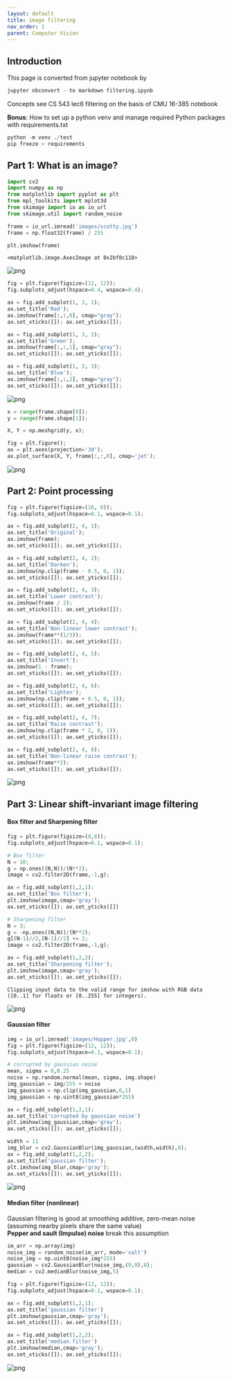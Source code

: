 ```yaml
---
layout: default
title: image filtering
nav_order: 1
parent: Computer Vision
---
```

## Introduction
This page is converted from jupyter notebook by 
```python
jupyter nbconvert --to markdown filtering.ipynb
```
Concepts see CS 543 lec6 filtering on the basis of CMU 16-385 notebook

**Bonus**: How to set up a python venv and manage required Python packages with requirements.txt 
```python
python -m venv ./test
pip freeze > requirements
```

## Part 1: What is an image?


```python
import cv2
import numpy as np
from matplotlib import pyplot as plt
from mpl_toolkits import mplot3d
from skimage import io as io_url
from skimage.util import random_noise
```


```python
frame = io_url.imread('images/scotty.jpg')
frame = np.float32(frame) / 255

plt.imshow(frame)
```




    <matplotlib.image.AxesImage at 0x2bf0c118>




    
![png](/assets/image/filtering_files/filtering_3_1.png)
    



```python
fig = plt.figure(figsize=(12, 12));
fig.subplots_adjust(hspace=0.4, wspace=0.4);

ax = fig.add_subplot(1, 3, 1);
ax.set_title('Red');
ax.imshow(frame[:,:,0], cmap="gray");
ax.set_xticks([]); ax.set_yticks([]);

ax = fig.add_subplot(1, 3, 2);
ax.set_title('Green');
ax.imshow(frame[:,:,1], cmap="gray");
ax.set_xticks([]); ax.set_yticks([]);

ax = fig.add_subplot(1, 3, 3);
ax.set_title('Blue');
ax.imshow(frame[:,:,2], cmap="gray");
ax.set_xticks([]); ax.set_yticks([]);
```


    
![png](/assets/image/filtering_files/filtering_4_0.png)
    



```python
x = range(frame.shape[0]);
y = range(frame.shape[1]);

X, Y = np.meshgrid(y, x);

fig = plt.figure();
ax = plt.axes(projection='3d');
ax.plot_surface(X, Y, frame[:,:,0], cmap='jet');
```


    
![png](/assets/image/filtering_files/filtering_5_0.png)
    


## Part 2: Point processing


```python
fig = plt.figure(figsize=(16, 8));
fig.subplots_adjust(hspace=0.1, wspace=0.1);

ax = fig.add_subplot(2, 4, 1);
ax.set_title('Original');
ax.imshow(frame);
ax.set_xticks([]); ax.set_yticks([]);

ax = fig.add_subplot(2, 4, 2);
ax.set_title('Darken');
ax.imshow(np.clip(frame - 0.5, 0, 1));
ax.set_xticks([]); ax.set_yticks([]);

ax = fig.add_subplot(2, 4, 3);
ax.set_title('Lower contrast');
ax.imshow(frame / 2);
ax.set_xticks([]); ax.set_yticks([]);

ax = fig.add_subplot(2, 4, 4);
ax.set_title('Non-linear lower contrast');
ax.imshow(frame**(1/3));
ax.set_xticks([]); ax.set_yticks([]);

ax = fig.add_subplot(2, 4, 5);
ax.set_title('Invert');
ax.imshow(1 - frame);
ax.set_xticks([]); ax.set_yticks([]);

ax = fig.add_subplot(2, 4, 6);
ax.set_title('Lighten');
ax.imshow(np.clip(frame + 0.5, 0, 1));
ax.set_xticks([]); ax.set_yticks([]);

ax = fig.add_subplot(2, 4, 7);
ax.set_title('Raise contrast');
ax.imshow(np.clip(frame * 2, 0, 1));
ax.set_xticks([]); ax.set_yticks([]);

ax = fig.add_subplot(2, 4, 8);
ax.set_title('Non-linear raise contrast');
ax.imshow(frame**2);
ax.set_xticks([]); ax.set_yticks([]);
```


    
![png](/assets/image/filtering_files/filtering_7_0.png)
    


## Part 3: Linear shift-invariant image filtering
#### Box filter and Sharpening filter


```python
fig = plt.figure(figsize=(8,8));
fig.subplots_adjust(hspace=0.1, wspace=0.1);

# Box filter
N = 10;
g = np.ones((N,N))/(N**2);
image = cv2.filter2D(frame,-1,g);

ax = fig.add_subplot(1,2,1);
ax.set_title('Box filter');
plt.imshow(image,cmap='gray');
ax.set_xticks([]); ax.set_yticks([])

# Sharpening filter
N = 3;
g = -np.ones((N,N))/(N**2);
g[(N-1)//2,(N-1)//2] += 2;
image = cv2.filter2D(frame,-1,g);

ax = fig.add_subplot(1,2,2);
ax.set_title('Sharpening filter');
plt.imshow(image,cmap='gray');
ax.set_xticks([]); ax.set_yticks([]);
```

    Clipping input data to the valid range for imshow with RGB data ([0..1] for floats or [0..255] for integers).
    


    
![png](/assets/image/filtering_files/filtering_9_1.png)
    


#### Gaussian filter


```python
img = io_url.imread('images/Hopper.jpg',0)
fig = plt.figure(figsize=(12, 12));
fig.subplots_adjust(hspace=0.1, wspace=0.1);

# corrupted by gaussian noise
mean, sigma = 0,0.25
noise = np.random.normal(mean, sigma, img.shape)
img_gaussian = img/255 + noise
img_gaussian = np.clip(img_gaussian,0,1)
img_gaussian = np.uint8(img_gaussian*255)

ax = fig.add_subplot(1,2,1);
ax.set_title('corrupted by gaussian noise')
plt.imshow(img_gaussian,cmap='gray');
ax.set_xticks([]); ax.set_yticks([]);

width = 11
img_blur = cv2.GaussianBlur(img_gaussian,(width,width),0);
ax = fig.add_subplot(1,2,2);
ax.set_title('gaussian filter');
plt.imshow(img_blur,cmap='gray');
ax.set_xticks([]); ax.set_yticks([]);
```


    
![png](/assets/image/filtering_files/filtering_11_0.png)
    


#### Median filter (nonlinear)
Gaussian filtering is good at smoothing additive, zero-mean noise (assuming nearby pixels share the same value) <br>
**Pepper and sault (Impulse) noise** break this assumption


```python
im_arr = np.array(img)
noise_img = random_noise(im_arr, mode='salt')
noise_img = np.uint8(noise_img*255)
gaussian = cv2.GaussianBlur(noise_img,(9,9),0);
median = cv2.medianBlur(noise_img,5)

fig = plt.figure(figsize=(12, 12));
fig.subplots_adjust(hspace=0.1, wspace=0.1);

ax = fig.add_subplot(1,2,1);
ax.set_title('gaussian filter')
plt.imshow(gaussian,cmap='gray');
ax.set_xticks([]); ax.set_yticks([]);

ax = fig.add_subplot(1,2,2);
ax.set_title('median filter')
plt.imshow(median,cmap='gray');
ax.set_xticks([]); ax.set_yticks([]);
```


    
![png](/assets/image/filtering_files/filtering_13_0.png)
    




